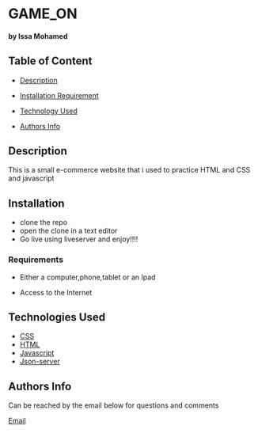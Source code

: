 # GAME_ON

#### by Issa Mohamed

## Table of Content

+ [Description](#description)
+ [Installation Requirement](#Requirements)
+ [Technology Used](#technology-used)

+ [Authors Info](#Authors-Info)

## Description

This is a small e-commerce website that i used to practice HTML and CSS and javascript

## Installation

* clone the repo
* open the clone in a text editor
* Go live using liveserver and enjoy!!!!

### Requirements

* Either a computer,phone,tablet or an Ipad

* Access to the Internet

## Technologies Used

* [CSS](https://developer.mozilla.org/en-US/docs/Web/CSS)
* [HTML](https://developer.mozilla.org/en-US/docs/Glossary/HTML)
* [Javascript](https://www.javascript.com/)
* [Json-server](https://www.npmjs.com/package/json-server)
## Authors Info
Can be reached by the email below for questions and comments 

[Email](issa.mohamed@student.moringaschool.com)